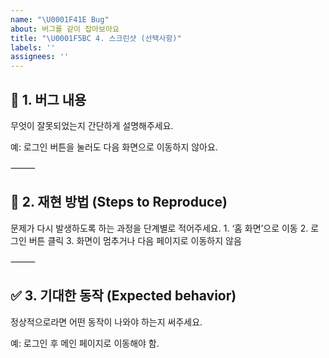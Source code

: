 ```yaml
---
name: "\U0001F41E Bug"
about: 버그를 같이 잡아보아요
title: "\U0001F5BC 4. 스크린샷 (선택사항)"
labels: ''
assignees: ''
---
```


## 🧩 1. 버그 내용

무엇이 잘못되었는지 간단하게 설명해주세요.

예: 로그인 버튼을 눌러도 다음 화면으로 이동하지 않아요.

⸻

## 🔁 2. 재현 방법 (Steps to Reproduce)

문제가 다시 발생하도록 하는 과정을 단계별로 적어주세요. 1. ‘홈 화면’으로 이동 2. 로그인 버튼 클릭 3. 화면이 멈추거나 다음 페이지로 이동하지 않음

⸻

## ✅ 3. 기대한 동작 (Expected behavior)

정상적으로라면 어떤 동작이 나와야 하는지 써주세요.

예: 로그인 후 메인 페이지로 이동해야 함.
